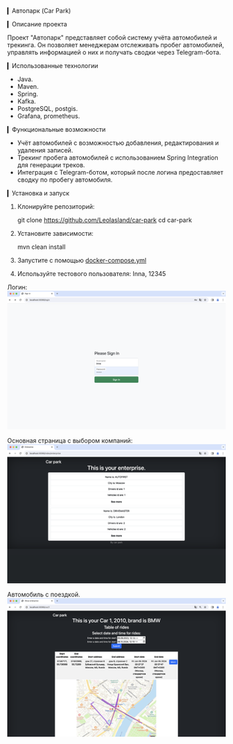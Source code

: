 ▎Автопарк (Car Park)

▎Описание проекта

Проект "Автопарк" представляет собой систему учёта автомобилей и трекинга. 
Он позволяет менеджерам отслеживать пробег автомобилей, управлять информацией о них и получать сводки через Telegram-бота.

▎Использованные технологии

- Java.
- Maven.
- Spring.
- Kafka.
- PostgreSQL, postgis.
- Grafana, prometheus.

▎Функциональные возможности

- Учёт автомобилей с возможностью добавления, редактирования и удаления записей.
- Трекинг пробега автомобилей с использованием Spring Integration для генерации треков.
- Интеграция с Telegram-ботом, который после логина предоставляет сводку по пробегу автомобиля.

▎Установка и запуск

1. Клонируйте репозиторий:

   git clone https://github.com/Leolasland/car-park 
   cd car-park


2. Установите зависимости:

   mvn clean install


3. Запустите с помощью [docker-compose.yml](docker-compose.yml)

4. Используйте тестового пользователя: 
   Inna, 12345


Логин:
![Автопарк](images/login-page.png)

Основная страница с выбором компаний:
![Автопарк](images/enterprise.png)

Автомобиль с поездкой.
![Автопарк](images/car-with-track.png)
